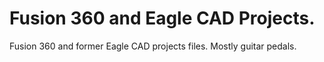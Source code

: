 # Fusion 360 and Eagle CAD Projects.
Fusion 360 and former Eagle CAD projects files. Mostly guitar pedals.
